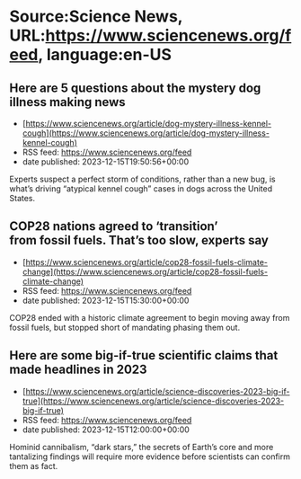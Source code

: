 # Source:Science News, URL:https://www.sciencenews.org/feed, language:en-US

## Here are 5 questions about the mystery dog illness making news
 - [https://www.sciencenews.org/article/dog-mystery-illness-kennel-cough](https://www.sciencenews.org/article/dog-mystery-illness-kennel-cough)
 - RSS feed: https://www.sciencenews.org/feed
 - date published: 2023-12-15T19:50:56+00:00

Experts suspect a perfect storm of conditions, rather than a new bug, is what’s driving “atypical kennel cough” cases in dogs across the United States.

## COP28 nations agreed to ‘transition’ from fossil fuels. That’s too slow, experts say
 - [https://www.sciencenews.org/article/cop28-fossil-fuels-climate-change](https://www.sciencenews.org/article/cop28-fossil-fuels-climate-change)
 - RSS feed: https://www.sciencenews.org/feed
 - date published: 2023-12-15T15:30:00+00:00

COP28 ended with a historic climate agreement to begin moving away from fossil fuels, but stopped short of mandating phasing them out.

## Here are some big-if-true scientific claims that made headlines in 2023
 - [https://www.sciencenews.org/article/science-discoveries-2023-big-if-true](https://www.sciencenews.org/article/science-discoveries-2023-big-if-true)
 - RSS feed: https://www.sciencenews.org/feed
 - date published: 2023-12-15T12:00:00+00:00

Hominid cannibalism, “dark stars,” the secrets of Earth’s core and more tantalizing findings will require more evidence before scientists can confirm them as fact.

